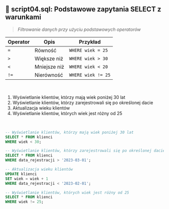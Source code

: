 ## 📝 script04.sql: Podstawowe zapytania SELECT z warunkami
> *Filtrowanie danych przy użyciu podstawowych operatorów*

| Operator | Opis | Przykład |
|----------|------|----------|
| `=` | Równość | `WHERE wiek = 25` |
| `>` | Większe niż | `WHERE wiek > 30` |
| `<` | Mniejsze niż | `WHERE wiek < 20` |
| `!=` | Nierówność | `WHERE wiek != 25` |

<br>

1. Wyświetlanie klientów, którzy mają wiek poniżej 30 lat
2. Wyświetlanie klientów, którzy zarejestrowali się po określonej dacie
3. Aktualizacja wieku klientów
4. Wyświetlanie klientów, których wiek jest różny od 25
<br>

``` sql
-- Wyświetlanie klientów, którzy mają wiek poniżej 30 lat
SELECT * FROM klienci
WHERE wiek < 30;

-- Wyświetlanie klientów, którzy zarejestrowali się po określonej dacie
SELECT * FROM klienci
WHERE data_rejestracji > '2023-03-01';

-- Aktualizacja wieku klientów
UPDATE klienci
SET wiek = wiek + 1
WHERE data_rejestracji < '2023-02-01';

-- Wyświetlanie klientów, których wiek jest różny od 25
SELECT * FROM klienci
WHERE wiek != 25;
```
